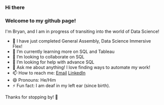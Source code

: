 ### Hi there

### Welcome to my github page!

I'm Bryan, and I am in progress of transiting into the world of Data Science!

- 🔭 I have just completed General Assembly, Data Science Immersive Flex!
- 🌱 I’m currently learning more on SQL and Tableau
- 👯 I’m looking to collaborate on SQL
- 🤔 I’m looking for help with advance SQL
- 💬 Ask me about anything! I love finding ways to automate my work!
- 📫 How to reach me: [Email](bryan.gohyc@gmail.com) [LinkedIn](https://www.linkedin.com/in/bryangohyc/)
- 😄 Pronouns: He/Him
- ⚡ Fun fact: I am deaf in my left ear (since birth).


Thanks for stopping by! 👋
